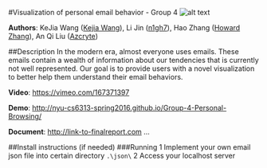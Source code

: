 #Visualization of personal email behavior - Group 4
![alt text](https://raw.githubusercontent.com/NYU-CS6313-SPRING2016/Group-4-Personal-Browsing/master/ScreenShot.png "Screenshot")

**Authors**: KeJia Wang ([Kejia Wang](https://github.com/Kejia-Wang)), Li Jin ([n1gh7](https://github.com/n1gh7)), Hao Zhang ([Howard Zhang](https://github.com/Howiezhang226)), An Qi Liu ([Azcryte](https://github.com/Azcryte))

##Description
In the modern era, almost everyone uses emails. These emails contain a wealth of information about our tendencies that is currently not well represented. Our goal is to provide users with a novel visualization to better help them understand their email behaviors. 

**Video**: https://vimeo.com/167371397

**Demo**: http://nyu-cs6313-spring2016.github.io/Group-4-Personal-Browsing/

**Document**: http://link-to-finalreport.com ...

##Install instructions (if needed)
###Running
1 Implement your own email json file into certain directory `.\json\`
2 Access your localhost server

